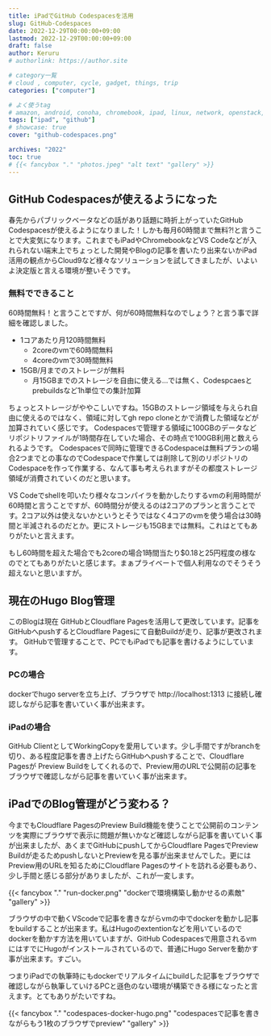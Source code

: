 ```yaml
---
title: iPadでGitHub Codespacesを活用
slug: GitHub-Codespaces
date: 2022-12-29T00:00:00+09:00
lastmod: 2022-12-29T00:00:00+09:00
draft: false
author: Keruru
# authorlink: https://author.site

# category一覧
# cloud , computer, cycle, gadget, things, trip
categories: ["computer"]

# よく使うtag
# amazon, android, conoha, chromebook, ipad, linux, network, openstack, 
tags: ["ipad", "github"]
# showcase: true
cover: "github-codespaces.png"

archives: "2022"
toc: true
# {{< fancybox "." "photos.jpeg" "alt text" "gallery" >}}
---
```

## GitHub Codespacesが使えるようになった

春先からパブリックベータなどの話があり話題に時折上がっていたGitHub Codespacesが使えるようになりました！しかも毎月60時間まで無料?!と言うことで大変気になります。これまでもiPadやChromebookなどVS Codeなどが入れられない端末上でちょっとした開発やBlogの記事を書いたり出来ないかiPad活用の観点からCloud9など様々なソリューションを試してきましたが、いよいよ決定版と言える環境が整いそうです。

### 無料でできること
60時間無料！と言うことですが、何が60時間無料なのでしょう？と言う事で詳細を確認しました。

- 1コアあたり月120時間無料
  - 2coreのvmで60時間無料
  - 4coreのvmで30時間無料
- 15GB/月までのストレージが無料
  - 月15GBまでのストレージを自由に使える...では無く、Codespcaesとprebuildsなど1h単位での集計加算

ちょっとストレージがややこしいですね。15GBのストレージ領域を与えられ自由に使えるのではなく、領域に対してgh repo cloneとかで消費した領域などが加算されていく感じです。
Codespacesで管理する領域に100GBのデータなどリポジトリファイルが1時間存在していた場合、その時点で100GB利用と数えられるようです。
Codespacesで同時に管理できるCodespaceは無料プランの場合2つまでとの事なのでCodespaceで作業しては削除して別のリポジトリのCodespaceを作って作業する、なんて事も考えられますがその都度ストレージ領域が消費されていくのだと思います。

VS Codeでshellを叩いたり様々なコンパイラを動かしたりするvmの利用時間が60時間と言うことですが、60時間分が使えるのは2コアのプランと言うことです。2コア以外は使えないかというとそうではなく4コアのvmを使う場合は30時間と半減されるのだとか。更にストレージも15GBまでは無料。これはとてもありがたいと言えます。

もし60時間を超えた場合でも2coreの場合1時間当たり$0.18と25円程度の様なのでとてもありがたいと感じます。まぁプライベートで個人利用なのでそうそう超えないと思いますが。

## 現在のHugo Blog管理
このBlogは現在 GitHubとCloudflare Pagesを活用して更改しています。記事をGitHubへpushするとCloudflare Pagesにて自動Buildが走り、記事が更改されます。
GitHubで管理することで、PCでもiPadでも記事を書けるようにしています。
### PCの場合
dockerでhugo serverを立ち上げ、ブラウザで http://localhost:1313 に接続し確認しながら記事を書いていく事が出来ます。

### iPadの場合
GitHub ClientとしてWorkingCopyを愛用しています。少し手間ですがbranchを切り、ある程度記事を書き上げたらGitHubへpushすることで、Cloudflare Pagesが Preview Buildをしてくれるので、Preview用のURLで公開前の記事をブラウザで確認しながら記事を書いていく事が出来ます。

## iPadでのBlog管理がどう変わる？
今までもCloudflare PagesのPreview Build機能を使うことで公開前のコンテンツを実際にブラウザで表示に問題が無いかなど確認しながら記事を書いていく事が出来ましたが、あくまでGitHubにpushしてからCloudflare PagesでPreview Buildが走るためpushしないとPreviewを見る事が出来ませんでした。更にはPreview用のURLを知るためにCloudflare Pagesのサイトを訪れる必要もあり、少し手間と感じる部分がありましたが、これが一変します。

{{< fancybox "." "run-docker.png" "dockerで環境構築し動かせるの素敵" "gallery" >}}

ブラウザの中で動くVScodeで記事を書きながらvmの中でdockerを動かし記事をbuildすることが出来ます。私はHugoのextentionなどを用いているのでdockerを動かす方法を用いていますが、GitHub Codespacesで用意されるvmにはすでにHugoがインストールされているので、普通にHugo Serverを動かす事が出来ます。すごい。

つまりiPadでの執筆時にもdockerでリアルタイムにbuildした記事をブラウザで確認しながら執筆していけるPCと遜色のない環境が構築できる様になったと言えます。とてもありがたいですね。

{{< fancybox "." "codespaces-docker-hugo.png" "codespacesで記事を書きながらもう1枚のブラウザでpreview" "gallery" >}}
